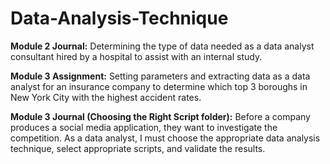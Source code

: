 # Data-Analysis-Technique
__Module 2 Journal:__ Determining the type of data needed as a data analyst consultant hired by a hospital to assist with an internal study. 

**Module 3 Assignment:** Setting parameters and extracting data as a data analyst for an insurance company to determine which top 3 boroughs in New York City with the highest accident rates. 
                     
__Module 3 Journal (Choosing the Right Script folder):__ Before a company produces a social media application, they want to investigate the competition. As a data analyst, I must choose the appropriate data analysis technique, select appropriate scripts, and validate the results. 

